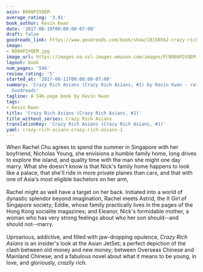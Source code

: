 ```yaml
---
asin: B00AP2VQEM
average_rating: '3.91'
book_author: Kevin Kwan
date: '2017-08-19T00:00:00-07:00'
draft: false
goodreads_link: https://www.goodreads.com/book/show/18158562-crazy-rich-asians
image:
- B00AP2VQEM.jpg
image_url: https://images-na.ssl-images-amazon.com/images/P/B00AP2VQEM.01._SCLZZZZZZZ.jpg
layout: book
num_pages: '546'
review_rating: '5'
started_at: '2017-08-11T00:00:00-07:00'
summary: 'Crazy Rich Asians (Crazy Rich Asians, #1) by Kevin Kwan - rated 3.91/5 on
  Goodreads'
tagline: A 546-page book by Kevin Kwan
tags:
- Kevin Kwan
title: 'Crazy Rich Asians (Crazy Rich Asians, #1)'
title_without_series: Crazy Rich Asians
translationKey: 'Crazy Rich Asians (Crazy Rich Asians, #1)'
yaml: crazy-rich-asians-crazy-rich-asians-1
---
```


When Rachel Chu agrees to spend the summer in Singapore with her boyfriend, Nicholas Young, she envisions a humble family home, long drives to explore the island, and quality time with the man she might one day marry. What she doesn't know is that Nick's family home happens to look like a palace, that she'll ride in more private planes than cars, and that with one of Asia's most eligible bachelors on her arm, <br /><br />Rachel might as well have a target on her back. Initiated into a world of dynastic splendor beyond imagination, Rachel meets Astrid, the It Girl of Singapore society; Eddie, whose family practically lives in the pages of the Hong Kong socialite magazines; and Eleanor, Nick's formidable mother, a woman who has very strong feelings about who her son should--and should not--marry. <br /><br />Uproarious, addictive, and filled with jaw-dropping opulence, <i>Crazy Rich Asians</i> is an insider's look at the Asian JetSet; a perfect depiction of the clash between old money and new money; between Overseas Chinese and Mainland Chinese; and a fabulous novel about what it means to be young, in love, and gloriously, <i>crazily</i> rich.